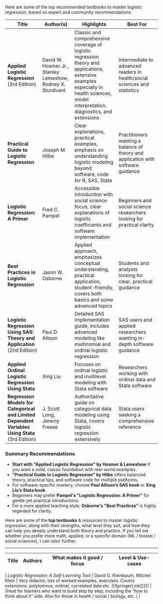 Here are some of the top recommended textbooks to master logistic regression, based on expert and community recommendations:

| Title | Author(s) | Highlights | Best For |
|-------|------------|------------|----------|
| **Applied Logistic Regression** (3rd Edition) | David W. Hosmer Jr., Stanley Lemeshow, Rodney X. Sturdivant | Classic and comprehensive coverage of logistic regression theory and applications, extensive examples especially in health sciences, model interpretation, diagnostics, and extensions | Intermediate to advanced readers in health/social sciences and statistics |
| **Practical Guide to Logistic Regression** | Joseph M. Hilbe | Clear explanations, practical examples, emphasis on understanding logistic modeling beyond software, code for R, SAS, Stata | Practitioners wanting a balance of theory and application with software guidance |
| **Logistic Regression: A Primer** | Fred C. Pampel | Accessible introduction with social science focus, clear explanations of logistic coefficients and software implementation | Beginners and social science researchers looking for practical clarity |
| **Best Practices in Logistic Regression** | Jason W. Osborne | Applied approach, emphasizes conceptual understanding, practical application, student-friendly, covers both basics and some advanced topics | Students and analysts looking for clear, practical guidance |
| **Logistic Regression Using SAS: Theory and Application** (2nd Edition) | Paul D. Allison | Detailed SAS implementation guide, includes advanced modeling like multinomial and ordinal logistic regression | SAS users and applied researchers wanting in-depth software guidance |
| **Applied Ordinal Logistic Regression Using Stata** | Xing Liu | Focuses on ordinal logistic and multilevel modeling with Stata software | Researchers working with ordinal data and Stata software |
| **Regression Models for Categorical and Limited Dependent Variables Using Stata** (3rd Edition) | J. Scott Long, Jeremy Freese | Authoritative guide on categorical data modeling using Stata, covers logistic regression extensively | Stata users seeking a comprehensive reference |

### Summary Recommendations
- **Start with "Applied Logistic Regression" by Hosmer & Lemeshow** if you want a solid, classic foundation with real-world examples.
- **"Practical Guide to Logistic Regression" by Hilbe** offers balanced theory, practical tips, and software code for multiple platforms.
- For software-specific mastery, choose **Paul Allison’s SAS book** or **Xing Liu’s Stata book**.
- Beginners may prefer **Pampel's "Logistic Regression: A Primer"** for gentle yet practical introductions.
- For a more applied teaching style, **Osborne's "Best Practices"** is highly regarded for clarity.

Here are some of the **top textbooks** & resources to master *logistic regression*, along with their strengths, what level they suit, and how they can help you deeply understand both theory and practice. If you tell me whether you prefer more math, applied, or a specific domain (ML / biostat / social sciences), I can tailor further.

---
| Title                                                                    | Authors                                                        | What makes it good / focus                                                                                                                                                                                 | Level & Use-cases                                                                                                                                      |
| ------------------------------------------------------------------------ | -------------------------------------------------------------- | ---------------------------------------------------------------------------------------------------------------------------------------------------------------------------------------------------------- | ------------------------------------------------------------------------------------------------------------------------------------------------------ |

| *Logistic Regression: A Self-Learning Text*                              | David G. Kleinbaum, Mitchel Klein                              | Very didactic; lots of worked examples, exercises. Covers extensions: polytomous, ordinal, correlated data etc. ([SpringerLink][2])                                                                        | Great for learners who want to build step by step, including the “how to think about it” side. Also for those in health / social / biology, etc.       |
                     |



